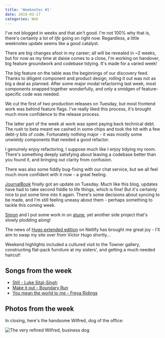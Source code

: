 ```yaml
---
title: 'Weeknotes #1'
date: 2019-03-17
categories: Web
---
```


I've not blogged in weeks and that ain't good. I'm not 100% why that is, there's certainly a lot of _life_ going on right now. Regardless, a little weeknotes update seems like a good catalyst.

There are big changes afoot in my career; all will be revealed in ~2 weeks, but for now as my time at daisie comes to a close, I'm working on handover, big feature groundwork and codebase tidying. It's made for a varied week!

The big feature on the table was the beginnings of our discovery feed. Thanks to diligent component and product design, rolling it out was not as big a deal as planned. After some major modal refactoring last week, most components snapped together wonderfully, and only a smidgen of feature-specific code was needed.

We cut the first of two production releases on Tuesday, but most frontend work was behind feature flags. I've really liked this process, it's brought much more confidence to the release process.

The latter part of the week at work was spent paying back technical debt. The rush to beta meant we cashed in some chips and took the hit with a few debt-y bits of code. Fortunately nothing major - it was mostly some unwieldy components that needed a good refactor.

I genuinely enjoy refactoring, I suppose much like I enjoy tidying my room. There's something deeply satisfying about leaving a codebase better than you found it, and bringing out clarity from confusion.

There was also some fiddly bug-fixing with our chat service, but we all feel much more confident with it now - a great feeling.

[JournalBook](https://journalbook.co.uk/) finally got an update on Tuesday. Much like this blog, updates have had to take second fiddle to life things, which is fine! But it's certainly nice to put some time into it again. There's some decisions about syncing to be made, and I'm still feeling uneasy about them - perhaps something to tackle this coming week.

[Simon](https://harriyott.com/) and I put some work in on [atune](https://atune.me/), yet another side project that's slowly plodding along!

The news of [Hugo extended edition](https://twitter.com/Netlify/status/1106281135708033024) on Netlify has brought me great joy - I'll aim to swap my site over from Victor Hugo shortly...

Weekend highlights included a cultured visit to the Towner gallery, constructing flat-pack furniture at my sisters', and getting a much needed haircut!

## Songs from the week

- [Still - Luke Sital-Singh](https://open.spotify.com/track/3n6Qqvw8jGunKZaWGLE274)
- [Make it out - Boundary Run](https://open.spotify.com/track/5Z1JBHdFampS2AimaBTsDj)
- [You mean the world to me - Freya Ridings](https://open.spotify.com/track/6NIrereknKrfVwLbI6iCcz)

## Photos from the week

In closing, here's the handsome Wilfred, dog of the office:

![The very refined Wilfred, business dog](/images/blog/wilfred.jpg)

